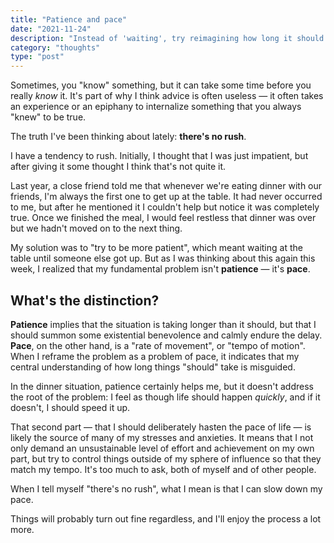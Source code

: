 ```yaml
---
title: "Patience and pace"
date: "2021-11-24"
description: "Instead of 'waiting', try reimagining how long it should take."
category: "thoughts"
type: "post"
---
```


Sometimes, you "know" something, but it can take some time before you really _know_ it. It's part of why I think advice is often useless — it often takes an experience or an epiphany to internalize something that you always "knew" to be true.

The truth I've been thinking about lately: **there's no rush**.

I have a tendency to rush. Initially, I thought that I was just impatient, but after giving it some thought I think that's not quite it.

Last year, a close friend told me that whenever we're eating dinner with our friends, I'm always the first one to get up at the table. It had never occurred to me, but after he mentioned it I couldn't help but notice it was completely true. Once we finished the meal, I would feel restless that dinner was over but we hadn't moved on to the next thing.

My solution was to "try to be more patient", which meant waiting at the table until someone else got up. But as I was thinking about this again this week, I realized that my fundamental problem isn't **patience** — it's **pace**.

## What's the distinction?

**Patience** implies that the situation is taking longer than it should, but that I should summon some existential benevolence and calmly endure the delay. **Pace**, on the other hand, is a "rate of movement", or "tempo of motion". When I reframe the problem as a problem of pace, it indicates that my central understanding of how long things "should" take is misguided.

In the dinner situation, patience certainly helps me, but it doesn't address the root of the problem: I feel as though life should happen _quickly_, and if it doesn't, I should speed it up.

That second part — that I should deliberately hasten the pace of life — is likely the source of many of my stresses and anxieties. It means that I not only demand an unsustainable level of effort and achievement on my own part, but try to control things outside of my sphere of influence so that they match my tempo. It's too much to ask, both of myself and of other people.

When I tell myself "there's no rush", what I mean is that I can slow down my pace.

Things will probably turn out fine regardless, and I'll enjoy the process a lot more.
